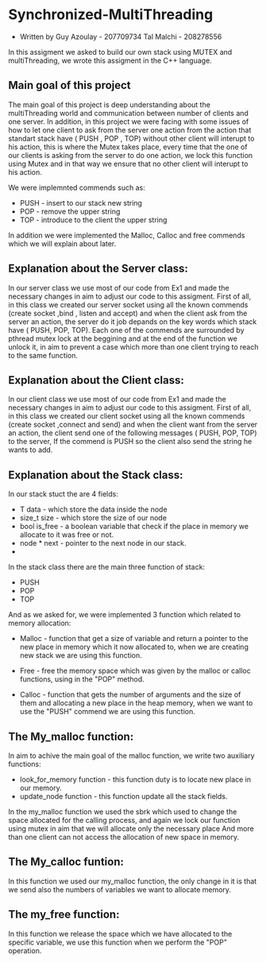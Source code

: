 # Synchronized-MultiThreading

* Written by Guy Azoulay - 207709734 
             Tal Malchi -  208278556
             
             
In this assigment we asked to build our own stack using MUTEX and multiThreading, we wrote this assigment in the C++ language.

## Main goal of this project
The main goal of this project is deep understanding about the multiThreading world and communication
between number of clients and one server.
In addition, in this project we were facing with some issues of how to let one client to ask from the server
one action from the action that standart stack have ( PUSH , POP , TOP) without other client will interupt to his action,
this is where the Mutex takes place, every time that the one of our clients is asking from the server to do one action,
we lock this function using Mutex and in that way we ensure that no other client will interupt to his action.

We were implemnted commends such as:
* PUSH - insert to our stack new string
* POP - remove the upper string 
* TOP - introduce to the client the upper string

In addition we were implemented the Malloc, Calloc and free commends which we will explain about later.

## Explanation about the Server class:

In our server class we use most of our code from Ex1 and made the necessary changes in aim to 
adjust our code to this assigment.
First of all, in this class we created our server socket using all the known commends (create socket ,bind , listen and accept)
and when the client ask from the server an action, the server do it job depands on the key words which stack have ( PUSH, POP, TOP).
Each one of the commends are surrounded by pthread mutex lock at the beggining and at the end of the function we unlock it, in aim to prevent a
case which more than one client trying to reach to the same function.

## Explanation about the Client class:

In our client class we use most of our code from Ex1 and made the necessary changes in aim to 
adjust our code to this assigment.
First of all, in this class we created our client socket using all the known commends (create socket ,connect and send)
and when the client want from the server an action, the client send one of the following messages ( PUSH, POP, TOP) to the server, 
If the commend is PUSH so the client also send the string he wants to add.


## Explanation about the Stack class:

In our stack stuct the are 4 fields:
* T data - which store the data inside the node
* size_t size - which store the size of our node
* bool is_free - a boolean variable that check if the place in memory we allocate to it was free or not.
* node * next - pointer to the next node in our stack.
* 

In the stack class there are the main three function of stack:
* PUSH
* POP
* TOP

And as we asked for, we were implemented 3 function which related to memory allocation:
* Malloc - function that get a size of variable and return a pointer to the new place in memory which 
           it now allocated to, when we are creating new stack we are using this function.
           
* Free - free the memory space which was given by the malloc or calloc functions, using in the "POP" method.

* Calloc - function that gets the number of arguments and the size of them and allocating a new place in the heap memory,
           when we want to use the "PUSH" commend we are using this function.
           
           
           
           
## The My_malloc function:

In aim to achive the main goal of the malloc function, we write two auxiliary functions:

* look_for_memory function - this function duty is to locate new place in our memory.
* update_node function - this function update all the stack fields.

In the my_malloc function we used the sbrk which used to change the space allocated for the calling process,
and again we lock our function using mutex in aim that we will allocate only the necessary place And more than one client can not 
access the allocation of new space in memory. 


## The My_calloc funtion:

In this function we used our my_malloc function, the only change in it is that we send also the numbers
of variables we want to allocate memory.

## The my_free function:

In this function we release the space which we have allocated to the specific variable, 
we use this function when we perform the "POP" operation.












             
